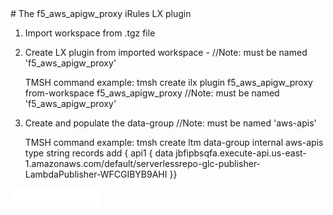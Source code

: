 <HTML><title>F5 AWS API Gateway Proxy</title>
<body>
# The f5_aws_apigw_proxy iRules LX plugin 

1. Import workspace from .tgz file
 
2. Create LX plugin from imported workspace   -  //Note: must be named 'f5_aws_apigw_proxy'
	
	TMSH command example: tmsh create ilx plugin f5_aws_apigw_proxy from-workspace f5_aws_apigw_proxy  //Note: must be named 'f5_aws_apigw_proxy'


3. Create and populate the data-group  //Note: must be named 'aws-apis'
	
	TMSH command example: tmsh create ltm data-group internal aws-apis type string records add { api1 { data jbfipbsqfa.execute-api.us-east-1.amazonaws.com/default/serverlessrepo-glc-publisher-LambdaPublisher-WFCGIBYB9AHI }}

<embed src="images/installapigw.mp4" autostart="false" height="30" width="144" />
</body>	
</HTML>
